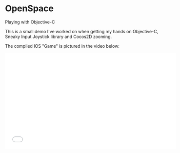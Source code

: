 OpenSpace
=========

Playing with Objective-C

This is a small demo I've worked on when getting my hands on Objective-C, Sneaky Input Joystick library and Cocos2D zooming.

The compiled IOS "Game" is pictured in the video below:

<iframe width="560" height="315" src="//www.youtube.com/embed/zv7giBF6TtE" frameborder="0" allowfullscreen></iframe>
